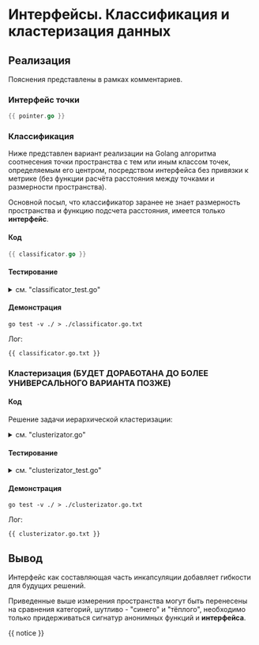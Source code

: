 # Интерфейсы. Классификация и кластеризация данных

## Реализация

Пояснения представлены в рамках комментариев.

### Интерфейс точки

```go
{{ pointer.go }}
```

### Классификация

Ниже представлен вариант реализации на Golang алгоритма соотнесения точки пространства с тем или иным классом точек, определяемым его центром, посредством интерфейса без привязки к метрике (без функции расчёта расстояния между точками и размерности пространства).

Основной посыл, что классификатор заранее не знает размерность пространства и функцию подсчета расстояния, имеется только **интерфейс**.

#### Код

```go
{{ classificator.go }}
```

#### Тестирование

<details>
<summary>см. "classificator_test.go"</summary>

```go
{{ classificator_test.go }}
```

</details>

#### Демонстрация

```shell
go test -v ./ > ./classificator.go.txt
```

Лог:

```text
{{ classificator.go.txt }}
```

### Кластеризация (БУДЕТ ДОРАБОТАНА ДО БОЛЕЕ УНИВЕРСАЛЬНОГО ВАРИАНТА ПОЗЖЕ)

#### Код

Решение задачи иерархической кластеризации:

<details>
<summary>см. "clusterizator.go"</summary>

```go
{{ clusterizator.go }}
```

</details>

#### Тестирование

<details>
<summary>см. "clusterizator_test.go"</summary>

```go
{{ clusterizator_test.go }}
```

</details>

#### Демонстрация

```shell
go test -v ./ > ./clusterizator.go.txt
```

Лог:

```text
{{ clusterizator.go.txt }}
```

## Вывод

Интерфейс как составляющая часть инкапсуляции добавляет гибкости для будущих решений.

Приведенные выше измерения пространства могут быть перенесены на сравнения категорий, шутливо - "синего" и "тёплого", необходимо только придерживаться сигнатур анонимных функций и **интерфейса**.

{{ notice }}
